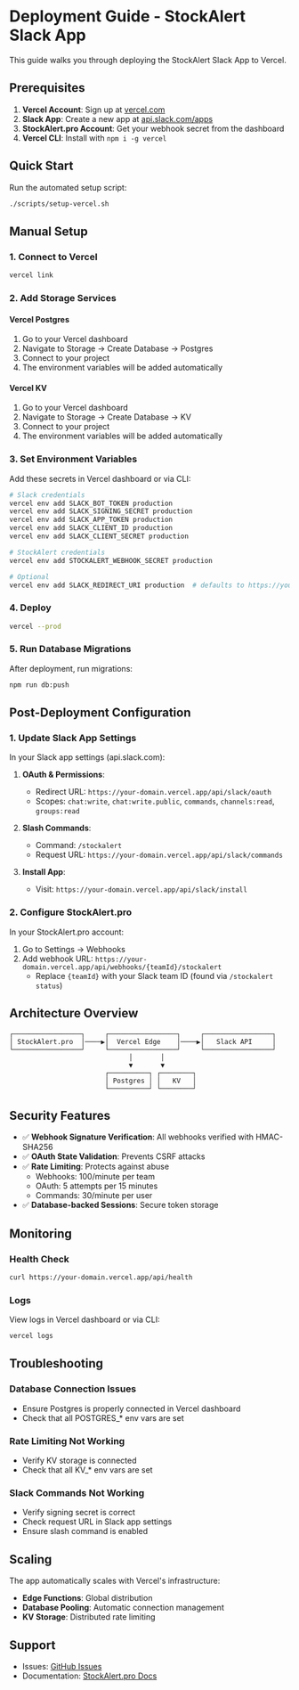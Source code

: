 # Deployment Guide - StockAlert Slack App

This guide walks you through deploying the StockAlert Slack App to Vercel.

## Prerequisites

1. **Vercel Account**: Sign up at [vercel.com](https://vercel.com)
2. **Slack App**: Create a new app at [api.slack.com/apps](https://api.slack.com/apps)
3. **StockAlert.pro Account**: Get your webhook secret from the dashboard
4. **Vercel CLI**: Install with `npm i -g vercel`

## Quick Start

Run the automated setup script:

```bash
./scripts/setup-vercel.sh
```

## Manual Setup

### 1. Connect to Vercel

```bash
vercel link
```

### 2. Add Storage Services

#### Vercel Postgres
1. Go to your Vercel dashboard
2. Navigate to Storage → Create Database → Postgres
3. Connect to your project
4. The environment variables will be added automatically

#### Vercel KV
1. Go to your Vercel dashboard
2. Navigate to Storage → Create Database → KV
3. Connect to your project
4. The environment variables will be added automatically

### 3. Set Environment Variables

Add these secrets in Vercel dashboard or via CLI:

```bash
# Slack credentials
vercel env add SLACK_BOT_TOKEN production
vercel env add SLACK_SIGNING_SECRET production
vercel env add SLACK_APP_TOKEN production
vercel env add SLACK_CLIENT_ID production
vercel env add SLACK_CLIENT_SECRET production

# StockAlert credentials
vercel env add STOCKALERT_WEBHOOK_SECRET production

# Optional
vercel env add SLACK_REDIRECT_URI production  # defaults to https://your-domain/api/slack/oauth
```

### 4. Deploy

```bash
vercel --prod
```

### 5. Run Database Migrations

After deployment, run migrations:

```bash
npm run db:push
```

## Post-Deployment Configuration

### 1. Update Slack App Settings

In your Slack app settings (api.slack.com):

1. **OAuth & Permissions**:
   - Redirect URL: `https://your-domain.vercel.app/api/slack/oauth`
   - Scopes: `chat:write`, `chat:write.public`, `commands`, `channels:read`, `groups:read`

2. **Slash Commands**:
   - Command: `/stockalert`
   - Request URL: `https://your-domain.vercel.app/api/slack/commands`

3. **Install App**:
   - Visit: `https://your-domain.vercel.app/api/slack/install`

### 2. Configure StockAlert.pro

In your StockAlert.pro account:

1. Go to Settings → Webhooks
2. Add webhook URL: `https://your-domain.vercel.app/api/webhooks/{teamId}/stockalert`
   - Replace `{teamId}` with your Slack team ID (found via `/stockalert status`)

## Architecture Overview

```
┌─────────────────┐     ┌─────────────────┐     ┌─────────────────┐
│ StockAlert.pro  │────▶│  Vercel Edge    │────▶│   Slack API     │
└─────────────────┘     └─────────────────┘     └─────────────────┘
                              │       │
                              ▼       ▼
                        ┌──────────┐ ┌────────┐
                        │ Postgres │ │   KV   │
                        └──────────┘ └────────┘
```

## Security Features

- ✅ **Webhook Signature Verification**: All webhooks verified with HMAC-SHA256
- ✅ **OAuth State Validation**: Prevents CSRF attacks
- ✅ **Rate Limiting**: Protects against abuse
  - Webhooks: 100/minute per team
  - OAuth: 5 attempts per 15 minutes
  - Commands: 30/minute per user
- ✅ **Database-backed Sessions**: Secure token storage

## Monitoring

### Health Check
```bash
curl https://your-domain.vercel.app/api/health
```

### Logs
View logs in Vercel dashboard or via CLI:
```bash
vercel logs
```

## Troubleshooting

### Database Connection Issues
- Ensure Postgres is properly connected in Vercel dashboard
- Check that all POSTGRES_* env vars are set

### Rate Limiting Not Working
- Verify KV storage is connected
- Check that all KV_* env vars are set

### Slack Commands Not Working
- Verify signing secret is correct
- Check request URL in Slack app settings
- Ensure slash command is enabled

## Scaling

The app automatically scales with Vercel's infrastructure:
- **Edge Functions**: Global distribution
- **Database Pooling**: Automatic connection management
- **KV Storage**: Distributed rate limiting

## Support

- Issues: [GitHub Issues](https://github.com/stockalert/slack-app/issues)
- Documentation: [StockAlert.pro Docs](https://stockalert.pro/docs)